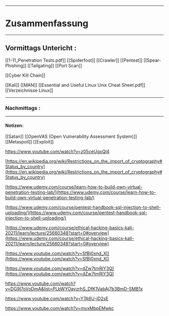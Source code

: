 

___

# Zusammenfassung








----

## Vormittags Untericht : 

[[1-11_Penetration Tests.pdf]]
[[Spiderfoot]]
[[Crawler]]
[[Pentest]]
[[Spear-Phishing]]
[[Tailgating]]
[[Port Scan]]

[[Cyber Kill Chain]]

[[Kali]]
[[MAN]]
[[Essential and Useful Linux Unix Cheat Sheet.pdf]]
[[Verzeichnisse Linux]]

----

### Nachmittags :







___

#### Notizen: 
[[Satan]]
[[OpenVAS (Open Vulnerability Assessment System)]] 
[[Metaspoil]]
[[Exploit]]


https://www.youtube.com/watch?v=z05ceUgxQl4

[https://en.wikipedia.org/wiki/Restrictions_on_the_import_of_cryptography#Status_by_country](https://en.wikipedia.org/wiki/Restrictions_on_the_import_of_cryptography#Status_by_country)

[https://www.udemy.com/course/learn-how-to-build-own-virtual-penetration-testing-lab/](https://www.udemy.com/course/learn-how-to-build-own-virtual-penetration-testing-lab/)

[https://www.udemy.com/course/pentest-handbook-sql-injection-to-shell-uploading/](https://www.udemy.com/course/pentest-handbook-sql-injection-to-shell-uploading/)

[https://www.udemy.com/course/ethical-hacking-basics-kali-20211/learn/lecture/25660348?start=0#overview](https://www.udemy.com/course/ethical-hacking-basics-kali-20211/learn/lecture/25660348?start=0#overview)


[https://www.youtube.com/watch?v=SfBj0xnd_XI](https://www.youtube.com/watch?v=SfBj0xnd_XI)

[https://www.youtube.com/watch?v=dZw7tmRiY3Q](https://www.youtube.com/watch?v=dZw7tmRiY3Q)


https://www.youtube.com/watch?v=DG9I7oVoDmA&list=PLbWYOayzrhS_DfK1VabAj7b3BmD-SMB1x


https://www.youtube.com/watch?v=Y7A6U-jD2sE




https://www.youtube.com/watch?v=mvxMbpEMwkc

